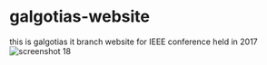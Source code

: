 # galgotias-website
this is galgotias it branch website for IEEE conference held in 2017
![screenshot 18](https://user-images.githubusercontent.com/22000431/31947590-48dab948-b8f2-11e7-83de-23adf2da73d6.png)
